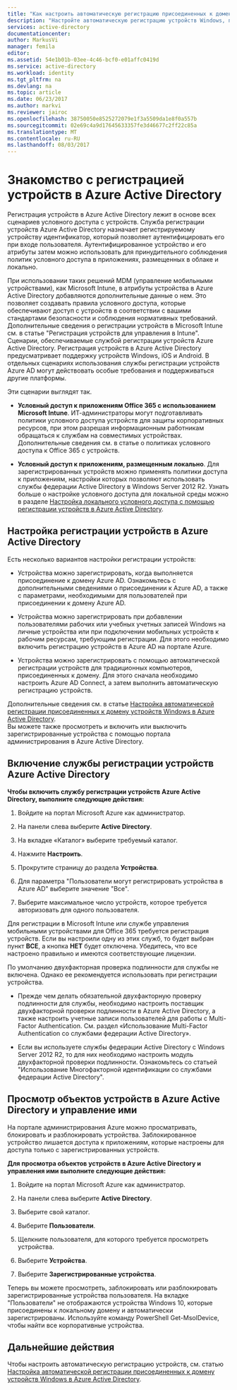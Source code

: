 ```yaml
---
title: "Как настроить автоматическую регистрацию присоединенных к домену устройств Windows в Azure Active Directory | Документация Майкрософт"
description: "Настройте автоматическую регистрацию устройств Windows, присоединенных к домену, без предупреждений с помощью Azure Active Directory."
services: active-directory
documentationcenter: 
author: MarkusVi
manager: femila
editor: 
ms.assetid: 54e1b01b-03ee-4c46-bcf0-e01affc0419d
ms.service: active-directory
ms.workload: identity
ms.tgt_pltfrm: na
ms.devlang: na
ms.topic: article
ms.date: 06/23/2017
ms.author: markvi
ms.reviewer: jairoc
ms.openlocfilehash: 38750050e8525272079e1f3a5509da1e8f0a557b
ms.sourcegitcommit: 02e69c4a9d17645633357fe3d46677c2ff22c85a
ms.translationtype: MT
ms.contentlocale: ru-RU
ms.lasthandoff: 08/03/2017
---
```

# <a name="get-started-with-azure-active-directory-device-registration"></a>Знакомство с регистрацией устройств в Azure Active Directory

Регистрация устройств в Azure Active Directory лежит в основе всех сценариев условного доступа с устройств. Служба регистрации устройств Azure Active Directory назначает регистрируемому устройству идентификатор, который позволяет аутентифицировать его при входе пользователя. Аутентифицированное устройство и его атрибуты затем можно использовать для принудительного соблюдения политик условного доступа в приложениях, размещенных в облаке и локально.

При использовании таких решений MDM (управление мобильными устройствами), как Microsoft Intune, в атрибуты устройства в Azure Active Directory добавляются дополнительные данные о нем. Это позволяет создавать правила условного доступа, которые обеспечивают доступ с устройств в соответствии с вашими стандартами безопасности и соблюдения нормативных требований. Дополнительные сведения о регистрации устройств в Microsoft Intune см. в статье "Регистрация устройств для управления в Intune".
Сценарии, обеспечиваемые службой регистрации устройств Azure Active Directory. Регистрация устройств в Azure Active Directory предусматривает поддержку устройств Windows, iOS и Android. В отдельных сценариях использования службы регистрации устройств Azure AD могут действовать особые требования и поддерживаться другие платформы. 

Эти сценарии выглядят так.

- **Условный доступ к приложениям Office 365 с использованием Microsoft Intune**. ИТ-администраторы могут подготавливать политики условного доступа устройств для защиты корпоративных ресурсов, при этом разрешая информационным работникам обращаться к службам на совместимых устройствах. Дополнительные сведения см. в статье о политиках условного доступа к Office 365 с устройств.

- **Условный доступ к приложениям, размещенным локально**. Для зарегистрированных устройств можно применять политики доступа к приложениям, настройки которых позволяют использовать службы федерации Active Directory в Windows Server 2012 R2. Узнать больше о настройке условного доступа для локальной среды можно в разделе [Настройка локального условного доступа с помощью регистрации устройств в Azure Active Directory](active-directory-device-registration-on-premises-setup.md).

## <a name="setting-up-azure-active-directory-device-registration"></a>Настройка регистрации устройств в Azure Active Directory

Есть несколько вариантов настройки регистрации устройств:

- Устройства можно зарегистрировать, когда выполняется присоединение к домену Azure AD. Ознакомьтесь с дополнительными сведениями о присоединении к Azure AD, а также с параметрами, необходимыми для пользователей при присоединении к домену Azure AD.

- Устройства можно зарегистрировать при добавлении пользователями рабочих или учебных учетных записей Windows на личные устройства или при подключении мобильных устройств к рабочим ресурсам, требующим регистрации. Для этого необходимо включить регистрацию устройств в Azure AD на портале Azure. 

- Устройства можно зарегистрировать с помощью автоматической регистрации устройств для традиционных компьютеров, присоединенных к домену. Для этого сначала необходимо настроить Azure AD Connect, а затем выполнить автоматическую регистрацию устройств.

Дополнительные сведения см. в статье [Настройка автоматической регистрации присоединенных к домену устройств Windows в Azure Active Directory](active-directory-conditional-access-automatic-device-registration-setup.md).  
Вы можете также просмотреть и включить или выключить зарегистрированные устройства с помощью портала администрирования в Azure Active Directory.

## <a name="enable-the-azure-active-directory-device-registration-service"></a>Включение службы регистрации устройств Azure Active Directory

**Чтобы включить службу регистрации устройств Azure Active Directory, выполните следующие действия:**

1.  Войдите на портал Microsoft Azure как администратор.

2.  На панели слева выберите **Active Directory**.

3.  На вкладке «Каталог» выберите требуемый каталог.

4.  Нажмите **Настроить**.

5.  Прокрутите страницу до раздела **Устройства**.

6.  Для параметра "Пользователи могут регистрировать устройства в Azure AD" выберите значение "Все".

7.  Выберите максимальное число устройств, которое требуется авторизовать для одного пользователя.

Для регистрации в Microsoft Intune или службе управления мобильными устройствами для Office 365 требуется регистрация устройств. Если вы настроили одну из этих служб, то будет выбран пункт **ВСЕ**, а кнопка **НЕТ** будет отключена. Убедитесь, что все настроено правильно и имеются соответствующие лицензии.

По умолчанию двухфакторная проверка подлинности для службы не включена. Однако ее рекомендуется использовать при регистрации устройства.

- Прежде чем делать обязательной двухфакторную проверку подлинности для службы, необходимо настроить поставщик двухфакторной проверки подлинности в Azure Active Directory, а также настроить учетные записи пользователей для работы с Multi-Factor Authentication. См. раздел «Использование Multi-Factor Authentication со службами федерации Active Directory».

- Если вы используете службы федерации Active Directory с Windows Server 2012 R2, то для них необходимо настроить модуль двухфакторной проверки подлинности. Ознакомьтесь со статьей "Использование Многофакторной идентификации со службами федерации Active Directory".

## <a name="view-and-manage-device-objects-in-azure-active-directory"></a>Просмотр объектов устройств в Azure Active Directory и управление ими

На портале администрирования Azure можно просматривать, блокировать и разблокировать устройства. Заблокированное устройство лишается доступа к приложениям, которые настроены для доступа только с зарегистрированных устройств.

**Для просмотра объектов устройств в Azure Active Directory и управления ими выполните следующие действия:**
 
1.  Войдите на портал Microsoft Azure как администратор.

2.  На панели слева выберите **Active Directory**.

3.  Выберите свой каталог.

4.  Выберите **Пользователи**. 

5.  Щелкните пользователя, для которого требуется просмотреть устройства.

6.  Выберите **Устройства**.

7.  Выберите **Зарегистрированные устройства**.

Теперь вы можете просмотреть, заблокировать или разблокировать зарегистрированные устройства пользователя.
На вкладке "Пользователи" не отображаются устройства Windows 10, которые присоединены к локальному домену и автоматически зарегистрированы. Используйте команду PowerShell Get-MsolDevice, чтобы найти все корпоративные устройства. 


## <a name="next-steps"></a>Дальнейшие действия

Чтобы настроить автоматическую регистрацию устройств, см. статью [Настройка автоматической регистрации присоединенных к домену устройств Windows в Azure Active Directory](active-directory-conditional-access-automatic-device-registration-setup.md).



